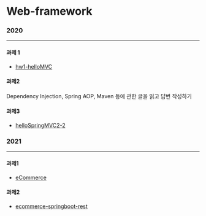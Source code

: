# Web-framework

### 2020 

<hr>

#### 과제 1

* [hw1-helloMVC](https://github.com/reader-wh94/Web-framework/tree/master/hw1-helloMVC)



#### 과제2

Dependency Injection, Spring AOP, Maven 등에 관한 글을 읽고 답변 작성하기



#### 과제3

* [helloSpringMVC2-2](https://github.com/reader-wh94/Web-framework/tree/master/helloSpringMVC2-2)



### 2021

<hr>

#### 과제1

* [eCommerce](https://github.com/reader-wh94/Web-framework/tree/master/eCommerce)



#### 과제2

* [ecommerce-springboot-rest](https://github.com/reader-wh94/Web-framework/tree/master/ecommerce-springboot-rest)